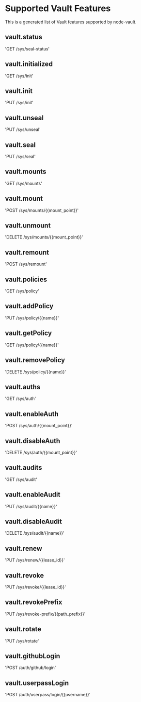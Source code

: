 # Supported Vault Features

 This is a generated list of Vault features supported by node-vault.

## vault.status

 'GET /sys/seal-status'

## vault.initialized

 'GET /sys/init'

## vault.init

 'PUT /sys/init'

## vault.unseal

 'PUT /sys/unseal'

## vault.seal

 'PUT /sys/seal'

## vault.mounts

 'GET /sys/mounts'

## vault.mount

 'POST /sys/mounts/{{mount_point}}'

## vault.unmount

 'DELETE /sys/mounts/{{mount_point}}'

## vault.remount

 'POST /sys/remount'

## vault.policies

 'GET /sys/policy'

## vault.addPolicy

 'PUT /sys/policy/{{name}}'

## vault.getPolicy

 'GET /sys/policy/{{name}}'

## vault.removePolicy

 'DELETE /sys/policy/{{name}}'

## vault.auths

 'GET /sys/auth'

## vault.enableAuth

 'POST /sys/auth/{{mount_point}}'

## vault.disableAuth

 'DELETE /sys/auth/{{mount_point}}'

## vault.audits

 'GET /sys/audit'

## vault.enableAudit

 'PUT /sys/audit/{{name}}'

## vault.disableAudit

 'DELETE /sys/audit/{{name}}'

## vault.renew

 'PUT /sys/renew/{{lease_id}}'

## vault.revoke

 'PUT /sys/revoke/{{lease_id}}'

## vault.revokePrefix

 'PUT /sys/revoke-prefix/{{path_prefix}}'

## vault.rotate

 'PUT /sys/rotate'

## vault.githubLogin

 'POST /auth/github/login'

## vault.userpassLogin

 'POST /auth/userpass/login/{{username}}'